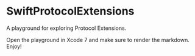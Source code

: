 # SwiftProtocolExtensions
A playground for exploring Protocol Extensions.

Open the playground in Xcode 7 and make sure to render the markdown. Enjoy!
